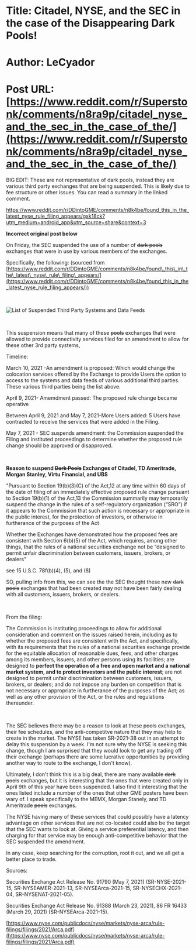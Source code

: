 # Title: Citadel, NYSE, and the SEC in the case of the Disappearing Dark Pools!
# Author: LeCyador
# Post URL: [https://www.reddit.com/r/Superstonk/comments/n8ra9p/citadel_nyse_and_the_sec_in_the_case_of_the/](https://www.reddit.com/r/Superstonk/comments/n8ra9p/citadel_nyse_and_the_sec_in_the_case_of_the/)



BIG EDIT:
These are not representative of dark pools, instead they are various third party exchanges that are being suspended.
This is likely due to fee structure or other issues. You can read a summary in the linked comment.

https://www.reddit.com/r/DDintoGME/comments/n8k4be/found_this_in_the_latest_nyse_rule_filing_appears/gxk18ck?utm_medium=android_app&utm_source=share&context=3




**Incorrect original post below**



On Friday, the SEC suspended the use of a number of ~~dark pools~~ exchanges that were in use by various members of the exchanges.

Specifically, the following: (sourced from [https://www.reddit.com/r/DDintoGME/comments/n8k4be/found\_this\_in\_the\_latest\_nyse\_rule\_filing\_appears/](https://www.reddit.com/r/DDintoGME/comments/n8k4be/found_this_in_the_latest_nyse_rule_filing_appears/))

&#x200B;

![List of Suspended Third Party Systems and Data Feeds](https://preview.redd.it/w6615cm1o6y61.png?width=640&format=png&auto=webp&s=7b45579c0e2df6c98e24f11f5dde6d9692dcc7cb)

&#x200B;

This suspension means that many of these ~~pools~~ exchanges that were allowed to provide connectivity services filed for an amendment to allow for these other 3rd party systems, 

Timeline:

March 10, 2021 -An amendment is proposed: Which would change the colocation services offered by the Exchange to provide Users the option to access to the systems and data feeds of various additional third parties. These various third parties being the list above.

April 9, 2021- Amemdment passed:  The proposed rule change became operative

Between April 9, 2021 and May 7, 2021-More Users added: 5 Users have contracted to receive the services that were added in the Filing.

May 7, 2021 - SEC suspends amendment:  the Commission suspended the Filing and instituted proceedings to determine whether the proposed rule change should be approved or disapproved.

&#x200B;

**Reason to suspend ~~Dark Pools~~ Exchanges of Citadel, TD Ameritrade, Morgan Stanley, Virtu Financial, and UBS**

"Pursuant to Section 19(b)(3)(C) of the Act,12 at any time within 60 days of the date of filing of an immediately effective proposed rule change pursuant to Section 19(b)(1) of the Act,13 the Commission summarily may temporarily suspend the change in the rules of a self-regulatory organization (“SRO”) if it appears to the Commission that such action is necessary or appropriate in the public interest, for the protection of investors, or otherwise in furtherance of the purposes of the Act  

 Whether the Exchanges have demonstrated how the proposed fees are consistent with Section 6(b)(5) of the Act, which requires, among other things, that the rules of a national securities exchange not be “designed to permit unfair discrimination between customers, issuers, brokers, or dealers"

see 15 U.S.C. 78f(b)(4), (5), and (8) 

SO, pulling info from this, we can see the the SEC thought these new ~~dark pools~~ exchanges that had been created may not have been fairly dealing with all customers, issuers, brokers, or dealers. 

&#x200B;

From the filing:

 The Commission is instituting proceedings to allow for additional consideration and comment on the issues raised herein, including as to whether the proposed fees are consistent with the Act, and specifically, with its requirements that the rules of a national securities exchange provide for the equitable allocation of reasonable dues, fees, and other charges among its members, issuers, and other persons using its facilities; are designed to **perfect the operation of a free and open market and a national market system, and to protect investors and the public interest**; are not designed to permit unfair discrimination between customers, issuers, brokers, or dealers; and do not impose any burden on competition that is not necessary or appropriate in furtherance of the purposes of the Act; as well as any other provision of the Act, or the rules and regulations thereunder. 

&#x200B;

The SEC believes there may be a reason to look at these ~~pools~~ exchanges, their fee schedules, and the anti-competitve nature that they may help to create in the market. The NYSE has taken SR-2021-38 out in an attempt to delay this suspension by a week. I'm not sure why the NYSE is seeking this change, though I am surprised that they would look to get any trading off their exchange (perhaps there are some lucrative opportunities by providing another way to route to the exchange, I don't know).

Ultimately, I don't think this is a big deal, there are many available ~~dark pools~~ exchanges, but it is interesting that the ones that were created only in April 9th of this year have been suspended. I also find it interesting that the ones listed include a number of the ones that other GME posters have been wary of. I speak specifically to the MEMX, Morgan Stanely, and TD Ameritrade ~~pools~~ exchanges.

The NYSE having many of these services that could possibly have a latency advantage on other services that are not co-located could also be the target that the SEC wants to look at. Giving a service preferential latency, and then charging for that service may be enough anti-competitive behavior that the SEC suspended the amendment.

In any case, keep searching for the corruption, root it out, and we all get a better place to trade.

Sources:

Securities Exchange Act Release No. 91790 (May 7, 2021) (SR-NYSE-2021- 15, SR-NYSEAMER-2021-13, SR-NYSEArca-2021-15, SR-NYSECHX-2021- 04, SR-NYSENAT-2021-05). 

Securities Exchange Act Release No. 91388 (March 23, 2021), 86 FR 16433 (March 29, 2021) (SR-NYSEArca-2021-15). 

[https://www.nyse.com/publicdocs/nyse/markets/nyse-arca/rule-filings/filings/2021/Arca.pdf](https://www.nyse.com/publicdocs/nyse/markets/nyse-arca/rule-filings/filings/2021/Arca.pdf)